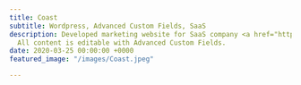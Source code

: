 ```yaml
---
title: Coast
subtitle: Wordpress, Advanced Custom Fields, SaaS
description: Developed marketing website for SaaS company <a href="https://coastapp.com"  target="_blank">CoastApp</a>.
  All content is editable with Advanced Custom Fields.
date: 2020-03-25 00:00:00 +0000
featured_image: "/images/Coast.jpeg"

---
```


